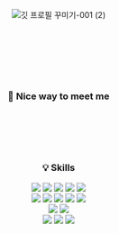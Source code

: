<!-- ### Hi there 👋 -->

<!--
**hyerikimm/hyerikimm** is a ✨ _special_ ✨ repository because its `README.md` (this file) appears on your GitHub profile.

Here are some ideas to get you started:

- 🔭 I’m currently working on ...
- 🌱 I’m currently learning ...
- 👯 I’m looking to collaborate on ...
- 🤔 I’m looking for help with ...
- 💬 Ask me about ...
- 📫 How to reach me: ...
- 😄 Pronouns: ...
- ⚡ Fun fact: ...
-->
<div align="center">



![깃 프로필 꾸미기-001 (2)](https://user-images.githubusercontent.com/116543264/223927869-97bf4c65-8cca-4852-bf22-33e3c184de3a.png)
  <br> <br> <br> <br> <br> <br> <br>
  ### 🤞 Nice way to meet me
  <br> <br> <br> <br> 
  ### 💡 Skills
  <div>
      <img src="https://img.shields.io/badge/HTML5-E34F26?style=for-the-badge&logo=HTML5&logoColor=white">
      <img src="https://img.shields.io/badge/CSS3-1572B6?style=for-the-badge&logo=CSS3&logoColor=white">
      <img src="https://img.shields.io/badge/JavaScript-F7DF1E?style=for-the-badge&logo=JavaScript&logoColor=black">
      <img src="https://img.shields.io/badge/jQuery-0769AD?style=for-the-badge&logo=jQuery&logoColor=white">
      <img src="https://img.shields.io/badge/Bootstrap-7952B3?style=for-the-badge&logo=Bootstrap&logoColor=white">
    <br>
      <img src="https://img.shields.io/badge/Spring-6DB33F?style=for-the-badge&logo=Spring&logoColor=black">
      <img src="https://img.shields.io/badge/java-007396?style=for-the-badge&logo=java&logoColor=black">
      <img src="https://img.shields.io/badge/Apache Maven-C71A36?style=for-the-badge&logo=Apache Maven&logoColor=black">
      <img src="https://img.shields.io/badge/Apache Tomcat-F8DC75?style=for-the-badge&logo=Apache Tomcat&logoColor=black">
      <img src="https://img.shields.io/badge/Oracle-F80000?style=for-the-badge&logo=Oracle&logoColor=black">
  </div>
  <div>
      <img src="https://img.shields.io/badge/Eclipse IDE-2C2255?style=for-the-badge&logo=Eclipse IDE&logoColor=white">
      <img src="https://img.shields.io/badge/Visual Studio Code-007ACC?style=for-the-badge&logo=Visual Studio Code&logoColor=white">
  </div>
      <img src="https://img.shields.io/badge/GitHub-181717?style=for-the-badge&logo=GitHub&logoColor=white">
      <img src="https://img.shields.io/badge/Notion-000000?style=for-the-badge&logo=Notion&logoColor=white">
      <img src="https://img.shields.io/badge/Slack-4A154B?style=for-the-badge&logo=Slack&logoColor=white">

  
<!-- 나중에 주석 제거 -->
<!-- [![Top Langs](https://github-readme-stats.vercel.app/api/top-langs/?username=hyerikimm&hide_progress=true)](https://github.com/hyerikimm/github-readme-stats) -->


</div>
